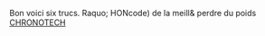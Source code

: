 Bon voici six trucs. Raquo; HONcode) de la meill& perdre du poids
 <a href="http://www.twiceclub.com/public/shoponlinejp.asp?cheap=products-c184.html" title="CHRONOTECH">CHRONOTECH</a>
